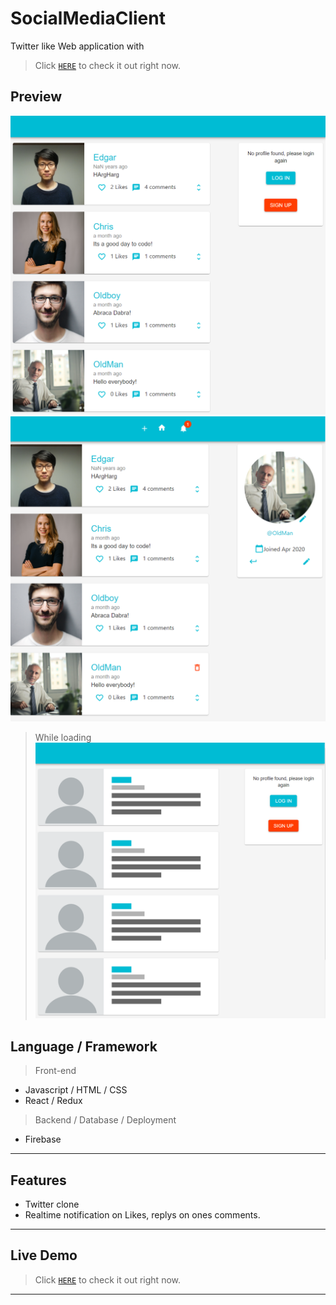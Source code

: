 # SocialMediaClient

Twitter like Web application with

> Click <a href="https://social-client-e3887.web.app/" target="_blank">`HERE`</a> to check it out right now.

## Preview

![alt tag](src/images/social1.png)
![alt tag](src/images/social2.png)

> While loading
> ![alt tag](src/images/loading.png)

## Language / Framework

> Front-end

- Javascript / HTML / CSS
- React / Redux

> Backend / Database / Deployment

- Firebase

---

## Features

- Twitter clone
- Realtime notification on Likes, replys on ones comments.

---

## Live Demo

> Click <a href="https://quirky-mclean-4493ba.netlify.com/" target="_blank">`HERE`</a> to check it out right now.

---
